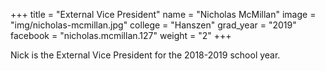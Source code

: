 +++
title = "External Vice President"
name = "Nicholas McMillan"
image = "img/nicholas-mcmillan.jpg"
college = "Hanszen"
grad_year = "2019"
facebook = "nicholas.mcmillan.127"
weight = "2"
+++

Nick is the External Vice President for the 2018-2019 school year.
